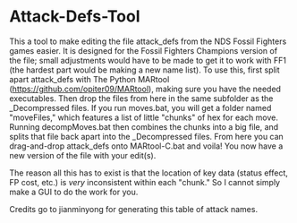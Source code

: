 # Attack-Defs-Tool
This a tool to make editing the file attack_defs from the NDS Fossil Fighters games easier. It is designed for the Fossil Fighters Champions version of the file;
small adjustments would have to be made to get it to work with FF1 (the hardest part would be making a new name list). To use this, first split apart attack_defs
with The Python MARtool (https://github.com/opiter09/MARtool), making sure you have the needed executables. Then drop the files from here in the same subfolder
as the _Decompressed files. If you run moves.bat, you will get a folder named "moveFiles," which features a list of little "chunks" of hex for each move. Running
decompMoves.bat then combines the chunks into a big file, and splits that file back apart into the _Decompressed files. From here you can drag-and-drop attack_defs
onto MARtool-C.bat and voila! You now have a new version of the file with your edit(s).

The reason all this has to exist is that the location of key data (status effect, FP cost, etc.) is *very* inconsistent within each "chunk." So I cannot simply make a
GUI to do the work for you.

Credits go to jianminyong for generating this table of attack names.
